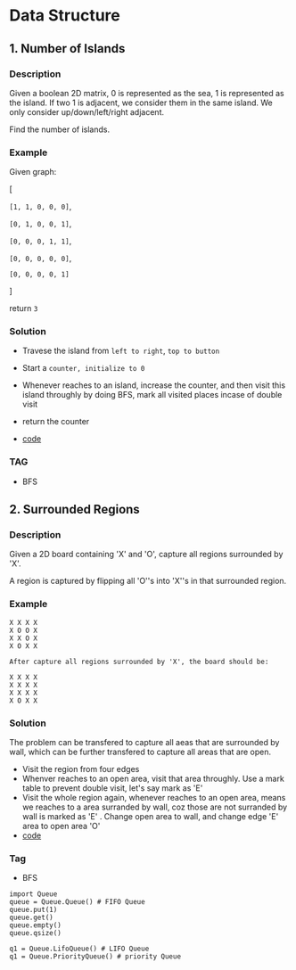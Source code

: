 # Data Structure

## 1. Number of Islands

### Description

Given a boolean 2D matrix, 0 is represented as the sea, 1 is represented as the island. If two 1 is adjacent, we consider them in the same island. We only consider up/down/left/right adjacent.

Find the number of islands.

### Example

Given graph:

[
  
  `[1, 1, 0, 0, 0]`,
  
  `[0, 1, 0, 0, 1]`,
  
  `[0, 0, 0, 1, 1]`,
  
  `[0, 0, 0, 0, 0]`,
  
  `[0, 0, 0, 0, 1]`
  
]

return `3`

### Solution

- Travese the island from `left to right`, `top to button`
- Start a `counter, initialize to 0`
- Whenever reaches to an island, increase the counter, and then visit this island throughly by doing BFS, mark all visited places incase of double visit
- return the counter

- [code](https://github.com/childxr/lintleetcode/blob/master/NumberOfIslands/solution.py)


### TAG

- BFS


## 2. Surrounded Regions

### Description

Given a 2D board containing 'X' and 'O', capture all regions surrounded by 'X'.

A region is captured by flipping all 'O''s into 'X''s in that surrounded region.

### Example

```
X X X X
X O O X
X X O X
X O X X

After capture all regions surrounded by 'X', the board should be:

X X X X
X X X X
X X X X
X O X X
```

### Solution

The problem can be transfered to capture all aeas that are surrounded by wall, which can be further transfered to capture all areas that are open. 

- Visit the region from four edges
- Whenver reaches to an open area, visit that area throughly. Use a mark table to prevent double visit, let's say mark as 'E'
- Visit the whole region again, whenever reaches to an open area, means we reaches to a area surranded by wall, coz those are not surranded by wall is marked as 'E'
. Change open area to wall, and change edge 'E' area to open area 'O'
- [code](https://github.com/childxr/lintleetcode/blob/master/SurroundedRegion/solution.py)

### Tag

- BFS

```
import Queue
queue = Queue.Queue() # FIFO Queue
queue.put(1)
queue.get()
queue.empty()
queue.qsize()

q1 = Queue.LifoQueue() # LIFO Queue
q1 = Queue.PriorityQueue() # priority Queue
```


